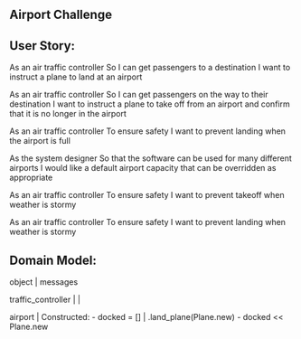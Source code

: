 ## Airport Challenge ## 

User Story: 
------

As an air traffic controller 
So I can get passengers to a destination 
I want to instruct a plane to land at an airport

As an air traffic controller 
So I can get passengers on the way to their destination 
I want to instruct a plane to take off from an airport and confirm that it is no longer in the airport

As an air traffic controller 
To ensure safety 
I want to prevent landing when the airport is full 

As the system designer
So that the software can be used for many different airports
I would like a default airport capacity that can be overridden as appropriate

As an air traffic controller 
To ensure safety 
I want to prevent takeoff when weather is stormy 

As an air traffic controller 
To ensure safety 
I want to prevent landing when weather is stormy 


Domain Model:
----
object              | messages 

traffic_controller  | 
                    | 

airport             | Constructed:
                        - docked = []
                    | .land_plane(Plane.new)
                        - docked << Plane.new
                        
